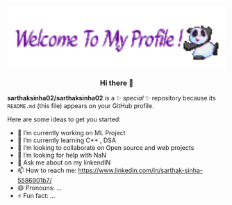 <div align="center">
<img hight="200" width="800" alt="GIF" align="center" src="https://github.com/Sahillather002/My-Portfolio/blob/master/img/Welcome_to_my_profile_1.gif">

### Hi there 👋

</div>


**sarthaksinha02/sarthaksinha02** is a ✨ _special_ ✨ repository because its `README.md` (this file) appears on your GitHub profile.

Here are some ideas to get you started:

- 🔭 I’m currently working on ML Project
- 🌱 I’m currently learning C++ , DSA
- 👯 I’m looking to collaborate on Open source and web projects
- 🤔 I’m looking for help with NaN
- 💬 Ask me about on my linkendIN
- 📫 How to reach me: https://www.linkedin.com/in/sarthak-sinha-5586901b7/
- 😄 Pronouns: ...
- ⚡ Fun fact: ...

